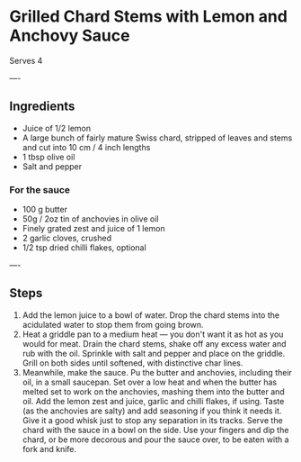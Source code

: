 # Grilled Chard Stems with Lemon and Anchovy Sauce

Serves 4

—-

## Ingredients

* Juice of 1/2 lemon
* A large bunch of fairly mature Swiss chard, stripped of leaves and stems and cut into 10 cm / 4 inch lengths
* 1 tbsp olive oil
* Salt and pepper

### For the sauce
* 100 g butter
* 50g / 2oz tin of anchovies in olive oil
* Finely grated zest and juice of 1 lemon
* 2 garlic cloves, crushed
* 1/2 tsp dried chilli flakes, optional

—-

## Steps

1.  Add the lemon juice to a bowl of water. Drop the chard stems into the acidulated water to stop them from going brown.
2.  Heat a griddle pan to a medium heat — you don't want it as hot as you would for meat. Drain the chard stems, shake off any excess water and rub with the oil. Sprinkle with salt and pepper and place on the griddle. Grill on both sides until softened, with distinctive char lines.
3.  Meanwhile, make the sauce. Pu the butter and anchovies, including their oil, in a small saucepan. Set over a low heat and when the butter has melted set to work on the anchovies, mashing them into the butter and oil. Add the lemon zest and juice, garlic and chilli flakes, if using. Taste (as the anchovies are salty) and add seasoning if you think it needs it. Give it a good whisk just to stop any separation in its tracks. Serve the chard with the sauce in a bowl on the side. Use your fingers and dip the chard, or be more decorous and pour the sauce over, to be eaten with a fork and knife.